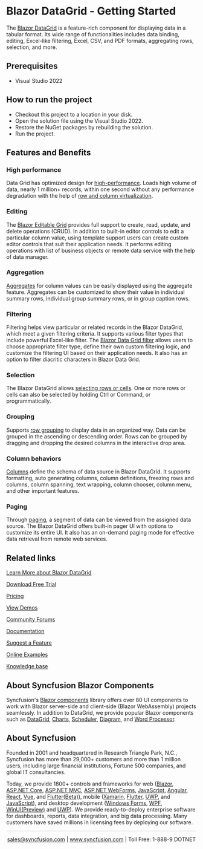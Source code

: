 # Blazor DataGrid - Getting Started

The [Blazor DataGrid](https://www.syncfusion.com/blazor-components/blazor-datagrid?utm_source=github&utm_medium=listing&utm_campaign=blazor-datagrid-github-samples) is a feature-rich component for displaying data in a tabular format. Its wide range of functionalities includes data binding, editing, Excel-like filtering, Excel, CSV, and PDF formats, aggregating rows, selection, and more.

## Prerequisites

* Visual Studio 2022

## How to run the project

* Checkout this project to a location in your disk.
* Open the solution file using the Visual Studio 2022.
* Restore the NuGet packages by rebuilding the solution.
* Run the project.

## Features and Benefits

### High performance 

Data Grid has optimized design for [high-performance](https://www.syncfusion.com/blazor-components/blazor-datagrid/performance?utm_source=github&utm_medium=listing&utm_campaign=blazor-datagrid-github-samples). Loads high volume of data, nearly 1 million+ records, within one second without any performance degradation with the help of [row and column virtualization](https://blazor.syncfusion.com/documentation/datagrid/virtual?utm_source=github&utm_medium=listing&utm_campaign=blazor-datagrid-github-samples).

### Editing 

The [Blazor Editable Grid](https://www.syncfusion.com/blazor-components/blazor-datagrid/editing?utm_source=github&utm_medium=listing&utm_campaign=blazor-datagrid-github-samples) provides full support to create, read, update, and delete operations (CRUD). In addition to built-in editor controls to edit a particular column value, using template support users can create custom editor controls that suit their application needs. It performs editing operations with list of business objects or remote data service with the help of data manager.

### Aggregation

[Aggregates](https://www.syncfusion.com/blazor-components/blazor-datagrid/aggregation?utm_source=github&utm_medium=listing&utm_campaign=blazor-datagrid-github-samples) for column values can be easily displayed using the aggregate feature. Aggregates can be customized to show their value in individual summary rows, individual group summary rows, or in group caption rows.

### Filtering 

Filtering helps view particular or related records in the Blazor DataGrid, which meet a given filtering criteria. It supports various filter types that include powerful Excel-like filter. The [Blazor Data Grid filter](https://www.syncfusion.com/blazor-components/blazor-datagrid/filtering?utm_source=github&utm_medium=listing&utm_campaign=blazor-datagrid-github-samples) allows users to choose appropriate filter type, define their own custom filtering logic, and customize the filtering UI based on their application needs. It also has an option to filter diacritic characters in Blazor Data Grid.

### Selection

The Blazor DataGrid allows [selecting rows or cells](https://www.syncfusion.com/blazor-components/blazor-datagrid/selection?utm_source=github&utm_medium=listing&utm_campaign=blazor-datagrid-github-samples). One or more rows or cells can also be selected by holding Ctrl or Command, or programmatically.

### Grouping 

Supports [row grouping](https://www.syncfusion.com/blazor-components/blazor-datagrid/grouping?utm_source=github&utm_medium=listing&utm_campaign=blazor-datagrid-github-samples) to display data in an organized way. Data can be grouped in the ascending or descending order. Rows can be grouped by dragging and dropping the desired columns in the interactive drop area.

### Column behaviors

[Columns](https://www.syncfusion.com/blazor-components/blazor-datagrid/column?utm_source=github&utm_medium=listing&utm_campaign=blazor-datagrid-github-samples) define the schema of data source in Blazor DataGrid. It supports formatting, auto generating columns, column definitions, freezing rows and columns, column spanning, text wrapping, column chooser, column menu, and other important features.

### Paging

Through [paging](https://www.syncfusion.com/blazor-components/blazor-datagrid/paging?utm_source=github&utm_medium=listing&utm_campaign=blazor-datagrid-github-samples), a segment of data can be viewed from the assigned data source. The Blazor DataGrid offers built-in pager UI with options to customize its entire UI. It also has an on-demand paging mode for effective data retrieval from remote web services.

## Related links

[Learn More about Blazor DataGrid](https://www.syncfusion.com/blazor-components/blazor-datagrid?utm_source=github&utm_medium=listing&utm_campaign=blazor-datagrid-github-samples)

[Download Free Trial](https://www.syncfusion.com/downloads/blazor?utm_source=github&utm_medium=listing&utm_campaign=blazor-datagrid-github-samples)

[Pricing](https://www.syncfusion.com/sales/teamlicense?utm_source=github&utm_medium=listing&utm_campaign=blazor-datagrid-github-samples)

[View Demos](https://github.com/SyncfusionExamples/blazor-grid-getting-started?utm_source=github&utm_medium=listing&utm_campaign=blazor-datagrid-github-samples)

[Community Forums](https://www.syncfusion.com/forums/blazor-components?utm_source=github&utm_medium=listing&utm_campaign=blazor-datagrid-github-samples)

[Documentation](https://blazor.syncfusion.com/documentation/datagrid/getting-started?utm_source=github&utm_medium=listing&utm_campaign=blazor-datagrid-github-samples)

[Suggest a Feature](https://www.syncfusion.com/feedback/blazor-components?utm_source=github&utm_medium=listing&utm_campaign=blazor-datagrid-github-samples)

[Online Examples](https://blazor.syncfusion.com/demos/datagrid/default-functionalities?utm_source=github&utm_medium=listing&utm_campaign=blazor-datagrid-github-samples)

[Knowledge base](https://support.syncfusion.com/kb/article/9909/how-to-get-started-easily-with-syncfusion-blazor-table?utm_source=github&utm_medium=listing&utm_campaign=blazor-datagrid-github-samples)

## About Syncfusion Blazor Components

Syncfusion's [Blazor components](https://www.syncfusion.com/blazor-components?utm_source=github&utm_medium=listing&utm_campaign=blazor-datagrid-github-samples) library offers over 80 UI components to work with Blazor server-side and client-side (Blazor WebAssembly) projects seamlessly. In addition to DataGrid, we provide popular Blazor components such as [DataGrid](https://www.syncfusion.com/blazor-components/blazor-datagrid?utm_source=github&utm_medium=listing&utm_campaign=blazor-datagrid-github-samples), [Charts](https://www.syncfusion.com/blazor-components/blazor-charts?utm_source=github&utm_medium=listing&utm_campaign=blazor-datagrid-github-samples), 
[Scheduler](https://www.syncfusion.com/blazor-components/blazor-scheduler?utm_source=github&utm_medium=listing&utm_campaign=blazor-datagrid-github-samples), [Diagram](https://www.syncfusion.com/blazor-components/blazor-diagram?utm_source=github&utm_medium=listing&utm_campaign=blazor-datagrid-github-samples), and [Word Processor](https://www.syncfusion.com/blazor-components/blazor-word-processor?utm_source=github&utm_medium=listing&utm_campaign=blazor-datagrid-github-samples).

## About Syncfusion

Founded in 2001 and headquartered in Research Triangle Park, N.C., Syncfusion has more than 29,000+ customers and more than 1 million users, including large financial institutions, Fortune 500 companies, and global IT consultancies.

Today, we provide 1800+ controls and frameworks for web ([Blazor](https://www.syncfusion.com/blazor-components?utm_source=github&utm_medium=listing&utm_campaign=blazor-datagrid-github-samples), [ASP.NET Core](https://www.syncfusion.com/aspnet-core-ui-controls?utm_source=github&utm_medium=listing&utm_campaign=blazor-datagrid-github-samples), [ASP.NET MVC](https://www.syncfusion.com/aspnet-mvc-ui-controls?utm_source=github&utm_medium=listing&utm_campaign=blazor-datagrid-github-samples), [ASP.NET WebForms](https://www.syncfusion.com/jquery/aspnet-webforms-ui-controls?utm_source=github&utm_medium=listing&utm_campaign=blazor-datagrid-github-samples), [JavaScript](https://www.syncfusion.com/javascript-ui-controls?utm_source=github&utm_medium=listing&utm_campaign=blazor-datagrid-github-samples), [Angular](https://www.syncfusion.com/angular-components?utm_source=github&utm_medium=listing&utm_campaign=blazor-datagrid-github-samples), [React](https://www.syncfusion.com/react-components?utm_source=github&utm_medium=listing&utm_campaign=blazor-datagrid-github-samples), [Vue](https://www.syncfusion.com/vue-components?utm_source=github&utm_medium=listing&utm_campaign=blazor-datagrid-github-samples), and [Flutter(Beta)](https://www.syncfusion.com/flutter-widgets?utm_source=github&utm_medium=listing&utm_campaign=blazor-datagrid-github-samples)), mobile ([Xamarin](https://www.syncfusion.com/xamarin-ui-controls?utm_source=github&utm_medium=listing&utm_campaign=blazor-datagrid-github-samples), [Flutter](https://www.syncfusion.com/flutter-widgets?utm_source=github&utm_medium=listing&utm_campaign=blazor-datagrid-github-samples), [UWP](https://www.syncfusion.com/uwp-ui-controls?utm_source=github&utm_medium=listing&utm_campaign=blazor-datagrid-github-samples), and [JavaScript](https://www.syncfusion.com/javascript-ui-controls?utm_source=github&utm_medium=listing&utm_campaign=blazor-datagrid-github-samples)), and desktop development ([Windows Forms](https://www.syncfusion.com/winforms-ui-controls?utm_source=github&utm_medium=listing&utm_campaign=blazor-datagrid-github-samples), [WPF](https://www.syncfusion.com/wpf-controls?utm_source=github&utm_medium=listing&utm_campaign=blazor-datagrid-github-samples), [WinUI(Preview)](https://www.syncfusion.com/winui-controls?utm_source=github&utm_medium=listing&utm_campaign=blazor-datagrid-github-samples) and [UWP](https://www.syncfusion.com/uwp-ui-controls?utm_source=github&utm_medium=listing&utm_campaign=blazor-datagrid-github-samples)). We provide ready-to-deploy enterprise software for dashboards, reports, data integration, and big data processing. Many customers have saved millions in licensing fees by deploying our software.

<hr style="height:0.3px;border:none;color:lightgrey;background-color:lightgrey;" />

<p align="center">
<a href="mailto:sales@syncfusion.com?Subject=Syncfusion Blazor DataGrid - GitHub" target="_top">sales@syncfusion.com</a> | <a href="https://www.syncfusion.com?utm_source=github&utm_medium=listing&utm_campaign=blazor-datagrid-github-samples">www.syncfusion.com</a> | Toll Free: 1-888-9 DOTNET <br>
</p>
